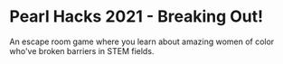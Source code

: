# Pearl Hacks 2021 - Breaking Out!

An escape room game where you learn about amazing women of color who've broken barriers in STEM fields.
